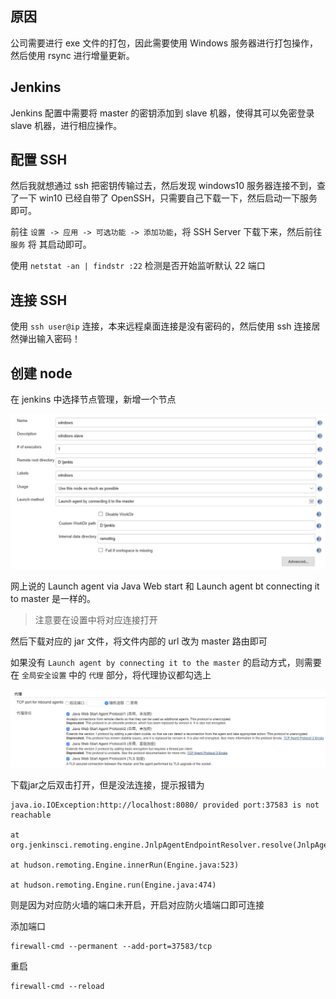 ## 原因
公司需要进行 exe 文件的打包，因此需要使用 Windows 服务器进行打包操作，然后使用 rsync 进行增量更新。

## Jenkins

Jenkins 配置中需要将 master 的密钥添加到 slave 机器，使得其可以免密登录 slave 机器，进行相应操作。

## 配置 SSH
然后我就想通过 ssh 把密钥传输过去，然后发现 windows10 服务器连接不到，查了一下 win10 已经自带了 OpenSSH，只需要自己下载一下，然后启动一下服务即可。

前往 `设置 -> 应用 -> 可选功能 -> 添加功能`，将 SSH Server 下载下来，然后前往 `服务` 将 其启动即可。

使用 `netstat -an | findstr :22` 检测是否开始监听默认 22 端口

## 连接 SSH

使用 `ssh user@ip` 连接，本来远程桌面连接是没有密码的，然后使用 ssh 连接居然弹出输入密码！

## 创建 node
在 jenkins 中选择节点管理，新增一个节点

![avator](https://raw.githubusercontent.com/1oser5/CS-Notes/master/pic/node-windows-config.jpg)

网上说的 Launch agent via Java Web start 和 Launch agent bt connecting it to master 是一样的。


> 注意要在设置中将对应连接打开

然后下载对应的 jar 文件，将文件内部的 url 改为 master 路由即可


如果没有 `Launch agent by connecting it to the master` 的启动方式，则需要在 `全局安全设置` 中的 `代理` 部分，将代理协议都勾选上

![avator](https://raw.githubusercontent.com/1oser5/CS-Notes/master/pic/jenkins-slave-agent.jpg)

下载jar之后双击打开，但是没法连接，提示报错为
```
java.io.IOException:http://localhost:8080/ provided port:37583 is not reachable

at org.jenkinsci.remoting.engine.JnlpAgentEndpointResolver.resolve(JnlpAgentEndpointResolver.java:287)

at hudson.remoting.Engine.innerRun(Engine.java:523)

at hudson.remoting.Engine.run(Engine.java:474)
```
则是因为对应防火墙的端口未开启，开启对应防火墙端口即可连接

添加端口
```
firewall-cmd --permanent --add-port=37583/tcp
```

重启
```
firewall-cmd --reload
```